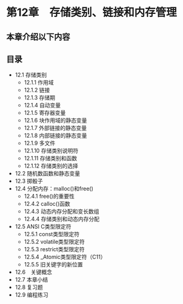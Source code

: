 # 第12章　存储类别、链接和内存管理

## 本章介绍以下内容

## 目录

* 12.1 存储类别
  - 12.1.1 作用域
  - 12.1.2 链接
  - 12.1.3 存储期
  - 12.1.4 自动变量
  - 12.1.5 寄存器变量
  - 12.1.6 块作用域的静态变量
  - 12.1.7 外部链接的静态变量
  - 12.1.8 内部链接的静态变量
  - 12.1.9 多文件
  - 12.1.10 存储类别说明符
  - 12.1.11 存储类别和函数
  - 12.1.12 存储类别的选择
* 12.2 随机数函数和静态变量
* 12.3 掷骰子
* 12.4 分配内存：malloc()和free()
  - 12.4.1 free()的重要性
  - 12.4.2 calloc()函数
  - 12.4.3 动态内存分配和变长数组
  - 12.4.4 存储类别和动态内存分配
* 12.5 ANSI C类型限定符
  - 12.5.1 const类型限定符
  - 12.5.2 volatile类型限定符
  - 12.5.3 restrict类型限定符
  - 12.5.4 _Atomic类型限定符（C11）
  - 12.5.5 旧关键字的新位置
* 12.6　关键概念
* 12.7 本章小结
* 12.8 复习题
* 12.9 编程练习
